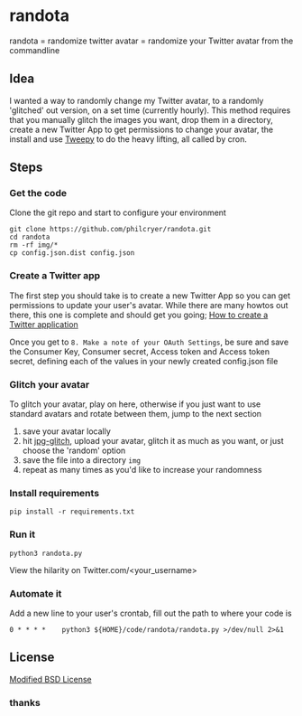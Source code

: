 # randota

randota = randomize twitter avatar = randomize your Twitter avatar from the commandline

## Idea

I wanted a way to randomly change my Twitter avatar, to a randomly 'glitched' out version, on a set time (currently hourly). This method requires that you manually glitch the images you want, drop them in a directory, create a new Twitter App to get permissions to change your avatar, the install and use [Tweepy](https://www.tweepy.org/) to do the heavy lifting, all called by cron.

## Steps

### Get the code

Clone the git repo and start to configure your environment

```
git clone https://github.com/philcryer/randota.git
cd randota
rm -rf img/*
cp config.json.dist config.json
```

### Create a Twitter app

The first step you should take is to create a new Twitter App so you can get permissions to update your user's avatar. While there are many howtos out there, this one is complete and should get you going; [How to create a Twitter application](https://docs.inboundnow.com/guide/create-twitter-application/)

Once you get to `8. Make a note of your OAuth Settings`, be sure and save the Consumer Key, Consumer secret, Access token and Access token secret, defining each of the values in your newly created config.json file

### Glitch your avatar

To glitch your avatar, play on here, otherwise if you just want to use standard avatars and rotate between them, jump to the next section

1) save your avatar locally
2) hit [jpg-glitch](https://snorpey.github.io/jpg-glitch/), upload your avatar, glitch it as much as you want, or just choose the 'random' option
3) save the file into a directory `img`
4) repeat as many times as you'd like to increase your randomness

### Install requirements

```
pip install -r requirements.txt
```

### Run it

```
python3 randota.py
```

View the hilarity on Twitter.com/<your_username>

### Automate it

Add a new line to your user's crontab, fill out the path to where your code is

```
0 * * * *    python3 ${HOME}/code/randota/randota.py >/dev/null 2>&1
```

## License

[Modified BSD License](LICENSE)

### thanks
